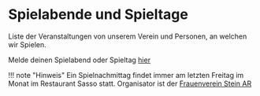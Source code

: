 # Spielabende und Spieltage

Liste der Veranstaltungen von unserem Verein und Personen, an welchen wir Spielen.



Melde deinen Spielabend oder Spieltag [hier](https://github.com/spielsteinar/spielstein.ch/discussions/categories/veranstaltung)



!!! note "Hinweis"
    Ein Spielnachmittag findet immer am letzten Freitag im Monat im Restaurant Sasso statt.
    Organisator ist der [Frauenverein Stein AR](https://www.stein-ar.ch/vereinsliste/7199)
